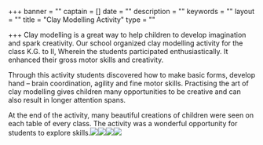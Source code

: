 +++
banner = ""
captain = []
date = ""
description = ""
keywords = ""
layout = ""
title = "Clay Modelling Activity"
type = ""

+++
Clay modelling is a great way to help children to develop imagination and spark creativity. Our school organized clay modelling activity for the class K.G. to II, Wherein the students participated enthusiastically. It enhanced their gross motor skills and creativity.

Through this activity students discovered how to make basic forms, develop hand – brain coordination, agility and fine motor skills. Practising the art of clay modelling gives children many opportunities to be creative and can also result in longer attention spans.

At the end of the activity, many beautiful creations of children were seen on each table of every class. The activity was a wonderful opportunity for students to explore skills.![](/uploads/2019/12/04/IMG-20190809-WA0022.jpg)![](/uploads/2019/12/04/IMG-20190809-WA0017.jpg)![](/uploads/2019/12/04/IMG-20190809-WA0028.jpg)![](/uploads/2019/12/04/IMG-20190809-WA0023.jpg)